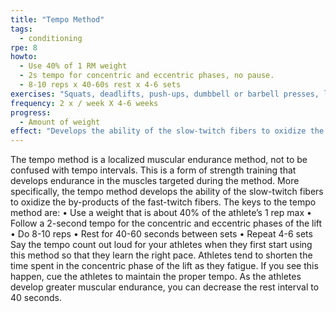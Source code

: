 ```yaml
---
title: "Tempo Method"
tags:
  - conditioning
rpe: 8
howto:
  - Use 40% of 1 RM weight
  - 2s tempo for concentric and eccentric phases, no pause.
  - 8-10 reps x 40-60s rest x 4-6 sets
exercises: "Squats, deadlifts, push-ups, dumbbell or barbell presses, lat. pull-downs, rows, or other large, full-body, bilateral exercises."
frequency: 2 x / week X 4-6 weeks
progress:
  - Amount of weight
effect: "Develops the ability of the slow-twitch fibers to oxidize the by-products of the fast-twitch fibers while developing endurance in the targeted muscles."
---
```


The tempo method is a localized muscular endurance method, not to be confused with
tempo intervals. This is a form of strength training that develops endurance in the muscles
targeted during the method.
More specifically, the tempo method develops the ability of the slow-twitch fibers to oxidize
the by-products of the fast-twitch fibers.
The keys to the tempo method are:
• Use a weight that is about 40% of the athlete’s 1 rep max
• Follow a 2-second tempo for the concentric and eccentric phases of the lift
• Do 8-10 reps
• Rest for 40-60 seconds between sets
• Repeat 4-6 sets
Say the tempo count out loud for your athletes when they first start using this method so
that they learn the right pace.
Athletes tend to shorten the time spent in the concentric phase of the lift as they fatigue. If
you see this happen, cue the athletes to maintain the proper tempo.
As the athletes develop greater muscular endurance, you can decrease the rest interval to
40 seconds.